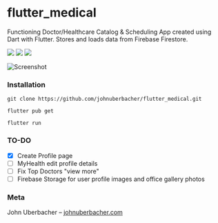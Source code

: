 # flutter_medical

Functioning Doctor/Healthcare Catalog & Scheduling App created using Dart with Flutter. 
Stores and loads data from Firebase Firestore. 

![](https://img.shields.io/badge/Dart-0175C2?style=for-the-badge&logo=dart&logoColor=white) ![](https://img.shields.io/badge/Flutter-02569B?style=for-the-badge&logo=flutter&logoColor=white) ![](https://img.shields.io/badge/firebase-%23039BE5.svg?style=for-the-badge&logo=firebase)


![Screenshot](https://i.imgur.com/ebfJCdt.jpg)

### Installation
```
git clone https://github.com/johnuberbacher/flutter_medical.git

flutter pub get

flutter run
```

### TO-DO

- [x] Create Profile page
- [ ] MyHealth edit profile details
- [ ] Fix Top Doctors "view more"
- [ ] Firebase Storage for user profile images and office gallery photos

### Meta

John Uberbacher – [johnuberbacher.com](https://johnuberbacher.com)

